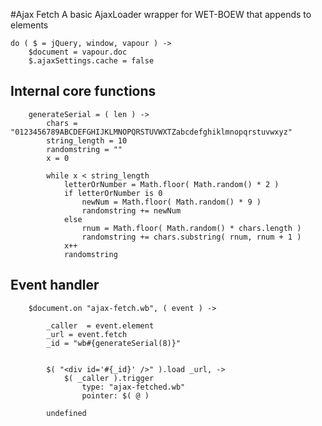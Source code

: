 #Ajax Fetch
A basic AjaxLoader wrapper for WET-BOEW that appends to elements

	do ( $ = jQuery, window, vapour ) ->
		$document = vapour.doc
		$.ajaxSettings.cache = false

## Internal core functions

		generateSerial = ( len ) ->
			chars = "0123456789ABCDEFGHIJKLMNOPQRSTUVWXTZabcdefghiklmnopqrstuvwxyz"
			string_length = 10
			randomstring = ""
			x = 0

			while x < string_length
				letterOrNumber = Math.floor( Math.random() * 2 )
				if letterOrNumber is 0
					newNum = Math.floor( Math.random() * 9 )
					randomstring += newNum
				else
					rnum = Math.floor( Math.random() * chars.length )
					randomstring += chars.substring( rnum, rnum + 1 )
				x++
				randomstring

## Event handler

		$document.on "ajax-fetch.wb", ( event ) ->

			_caller  = event.element
			_url = event.fetch
			_id = "wb#{generateSerial(8)}"


			$( "<div id='#{_id}' />" ).load _url, ->
				$( _caller ).trigger
					type: "ajax-fetched.wb"
					pointer: $( @ )

			undefined
